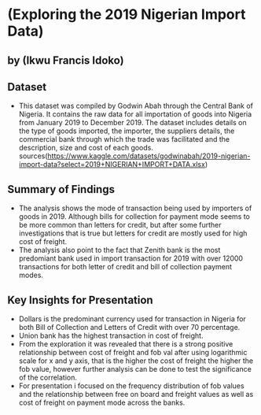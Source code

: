 # (Exploring the 2019 Nigerian Import Data)
## by (Ikwu Francis Idoko)


## Dataset

- This dataset was compiled by Godwin Abah through the Central Bank of Nigeria. It contains the raw data for all importation of goods into Nigeria from January 2019 to December 2019. The dataset includes details on the type of goods imported, the importer, the suppliers details, the commercial bank through which the trade was facilitated and the description, size and cost of each goods. sources(https://www.kaggle.com/datasets/godwinabah/2019-nigerian-import-data?select=2019+NIGERIAN+IMPORT+DATA.xlsx)

## Summary of Findings
- The analysis shows the mode of transaction being used by importers of goods in 2019. Although bills for collection for payment mode seems to be more common than letters for credit, but after some further investigations that is true but letters for credit are mostly used for high cost of freight.
- The analysis also point to the fact that Zenith bank is the most predomiant bank used in import transaction for 2019 with over 12000 transactions for both letter of credit and bill of collection payment modes.

## Key Insights for Presentation
- Dollars is the predominant currency used for transaction in Nigeria for both Bill of Collection and Letters of Credit with over 70 percentage.
- Union bank has the highest transaction in cost of freight.
- From the exploration it was revealed that there is a strong positive relationship between cost of freight and fob val after using logarithmic scale for x and y axis, that is the higher the cost of freight the higher the fob value, however further analysis can be done to test the significance of the correlation.
- For presentation i focused on the frequency distribution of fob values and the relationship between free on board and freight values as well as cost of freight on payment mode across the banks.

